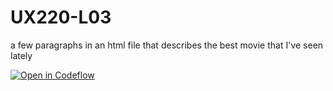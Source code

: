 # UX220-L03
a few paragraphs in an html file that describes the best movie that I've seen lately

[![Open in Codeflow](https://developer.stackblitz.com/img/open_in_codeflow.svg)](https://pr.new/emilyychau/UX220-L03)
